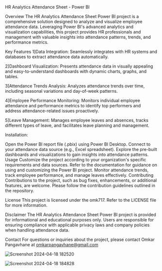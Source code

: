 HR Analytics Attendance Sheet - Power BI

Overview
The HR Analytics Attendance Sheet Power BI project is a comprehensive solution designed to analyze and visualize employee attendance data. Leveraging Power BI's advanced analytics and visualization capabilities, this project provides HR professionals and management with valuable insights into attendance patterns, trends, and performance metrics.

Key Features
1]Data Integration: Seamlessly integrates with HR systems and databases to extract attendance data automatically.

2]Dashboard Visualization: Presents attendance data in visually appealing and easy-to-understand dashboards with dynamic charts, graphs, and tables.

3]Attendance Trends Analysis: Analyzes attendance trends over time, including seasonal variations and day-of-week patterns.

4]Employee Performance Monitoring: Monitors individual employee attendance and performance metrics to identify top performers and address attendance-related issues proactively.

5]Leave Management: Manages employee leaves and absences, tracks different types of leave, and facilitates leave planning and management.

Installation:

Open the Power BI report file (.pbix) using Power BI Desktop.
Connect to your attendance data source (e.g., Excel spreadsheet).
Explore the pre-built dashboards and visualizations to gain insights into attendance patterns.
Usage
Customize the project according to your organization's specific requirements and data sources.
Refer to the documentation for guidance on using and customizing the Power BI project.
Monitor attendance trends, track employee performance, and manage leaves effectively.
Contributing
Contributions to the project, such as bug fixes, enhancements, or additional features, are welcome. Please follow the contribution guidelines outlined in the repository.

License
This project is licensed under the omk717. Refer to the LICENSE file for more information.

Disclaimer
The HR Analytics Attendance Sheet Power BI project is provided for informational and educational purposes only. Users are responsible for ensuring compliance with applicable privacy laws and company policies when handling attendance data.

Contact
For questions or inquiries about the project, please contact Omkar Pangavhane at omkarpangavhane@gmail.com


![Screenshot 2024-04-18 182520](https://github.com/omk717/HR-analytics-Attendence-Sheet/assets/91830654/a6f34a32-1e15-4048-bda9-fa0032f75d84)


![Screenshot 2024-04-18 184828](https://github.com/omk717/HR-analytics-Attendence-Sheet/assets/91830654/7ab69c3a-e75a-40d3-ae6d-c287278882ac)



